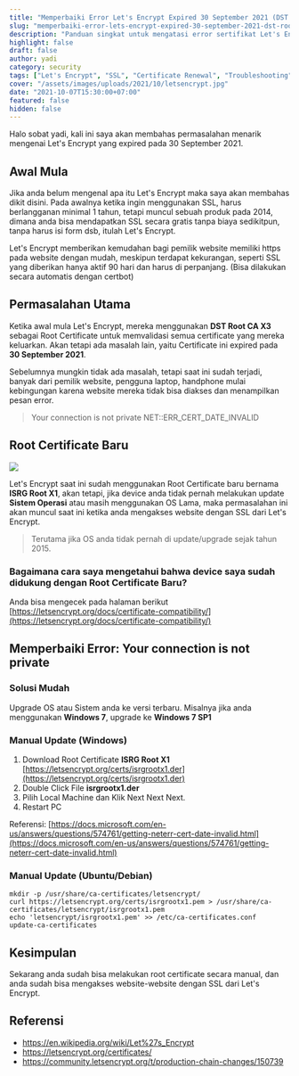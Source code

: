 ```yaml
---
title: "Memperbaiki Error Let's Encrypt Expired 30 September 2021 (DST Root CA X3)"
slug: "memperbaiki-error-lets-encrypt-expired-30-september-2021-dst-root-ca-x3"
description: "Panduan singkat untuk mengatasi error sertifikat Let's Encrypt expired akibat peralihan sertifikat pada 30 September 2021."
highlight: false
draft: false
author: yadi
category: security
tags: ["Let's Encrypt", "SSL", "Certificate Renewal", "Troubleshooting"]
cover: "/assets/images/uploads/2021/10/letsencrypt.jpg"
date: "2021-10-07T15:30:00+07:00"
featured: false
hidden: false
---
```


Halo sobat yadi, kali ini saya akan membahas permasalahan menarik mengenai Let's Encrypt yang expired pada 30 September 2021.

## Awal Mula

Jika anda belum mengenal apa itu Let's Encrypt maka saya akan membahas dikit disini.
Pada awalnya ketika ingin menggunakan SSL, harus berlangganan minimal 1 tahun, tetapi muncul sebuah produk pada 2014, dimana anda bisa mendapatkan SSL secara gratis tanpa biaya sedikitpun, tanpa harus isi form dsb, itulah Let's Encrypt.

Let's Encrypt memberikan kemudahan bagi pemilik website memiliki https pada website dengan mudah, meskipun terdapat kekurangan, seperti SSL yang diberikan hanya aktif 90 hari dan harus di perpanjang. (Bisa dilakukan secara automatis dengan certbot)

## Permasalahan Utama

Ketika awal mula Let's Encrypt, mereka menggunakan **DST Root CA X3** sebagai Root Certificate untuk memvalidasi semua certificate yang mereka keluarkan. Akan tetapi ada masalah lain, yaitu Certificate ini expired pada **30 September 2021**.

Sebelumnya mungkin tidak ada masalah, tetapi saat ini sudah terjadi, banyak dari pemilik website, pengguna laptop, handphone mulai kebingungan karena website mereka tidak bisa diakses dan menampilkan pesan error.

> Your connection is not private
> NET::ERR_CERT_DATE_INVALID

## Root Certificate Baru

![](/assets/images/uploads/2021/10/letsencrypt-isrg-hierarchy.png)

Let's Encrypt saat ini sudah menggunakan Root Certificate baru bernama **ISRG Root X1**, akan tetapi, jika device anda tidak pernah melakukan update **Sistem Operasi** atau masih menggunakan OS Lama, maka permasalahan ini akan muncul saat ini ketika anda mengakses website dengan SSL dari Let's Encrypt.

> Terutama jika OS anda tidak pernah di update/upgrade sejak tahun 2015.

### Bagaimana cara saya mengetahui bahwa device saya sudah didukung dengan Root Certificate Baru?

Anda bisa mengecek pada halaman berikut [https://letsencrypt.org/docs/certificate-compatibility/](https://letsencrypt.org/docs/certificate-compatibility/)

## Memperbaiki Error: Your connection is not private

### Solusi Mudah

Upgrade OS atau Sistem anda ke versi terbaru. Misalnya jika anda menggunakan **Windows 7**, upgrade ke **Windows 7 SP1**

### Manual Update (Windows)

1. Download Root Certificate **ISRG Root X1** [https://letsencrypt.org/certs/isrgrootx1.der](https://letsencrypt.org/certs/isrgrootx1.der)
2. Double Click File **isrgrootx1.der**
3. Pilih Local Machine dan Klik Next Next Next.
4. Restart PC

Referensi: [https://docs.microsoft.com/en-us/answers/questions/574761/getting-neterr-cert-date-invalid.html](https://docs.microsoft.com/en-us/answers/questions/574761/getting-neterr-cert-date-invalid.html)

### Manual Update (Ubuntu/Debian)

```
mkdir -p /usr/share/ca-certificates/letsencrypt/
curl https://letsencrypt.org/certs/isrgrootx1.pem > /usr/share/ca-certificates/letsencrypt/isrgrootx1.pem
echo 'letsencrypt/isrgrootx1.pem' >> /etc/ca-certificates.conf
update-ca-certificates
```

## Kesimpulan

Sekarang anda sudah bisa melakukan root certificate secara manual, dan anda sudah bisa mengakses website-website dengan SSL dari Let's Encrypt.

## Referensi

- https://en.wikipedia.org/wiki/Let%27s_Encrypt
- https://letsencrypt.org/certificates/
- https://community.letsencrypt.org/t/production-chain-changes/150739
